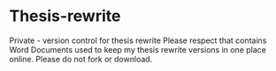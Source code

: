 # Thesis-rewrite
Private - version control for thesis rewrite
Please respect that contains Word Documents used to keep my thesis rewrite versions in one place online. Please do not fork or download.
